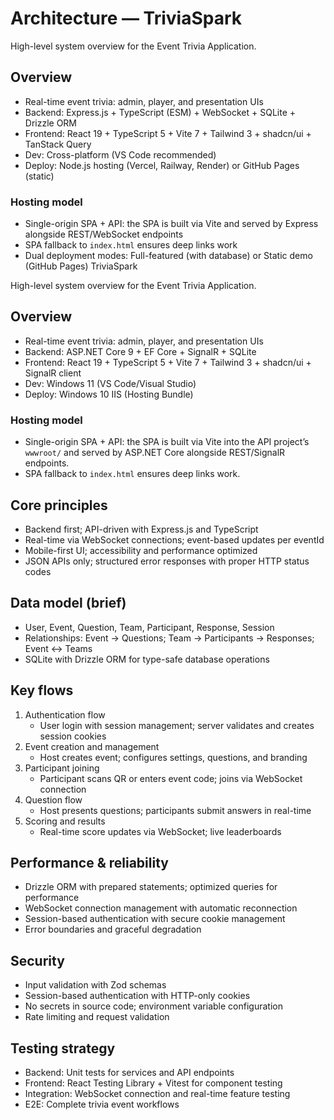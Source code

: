 # Architecture — TriviaSpark

High-level system overview for the Event Trivia Application.

## Overview

- Real-time event trivia: admin, player, and presentation UIs
- Backend: Express.js + TypeScript (ESM) + WebSocket + SQLite + Drizzle ORM
- Frontend: React 19 + TypeScript 5 + Vite 7 + Tailwind 3 + shadcn/ui + TanStack Query
- Dev: Cross-platform (VS Code recommended)
- Deploy: Node.js hosting (Vercel, Railway, Render) or GitHub Pages (static)

### Hosting model

- Single-origin SPA + API: the SPA is built via Vite and served by Express alongside REST/WebSocket endpoints
- SPA fallback to `index.html` ensures deep links work
- Dual deployment modes: Full-featured (with database) or Static demo (GitHub Pages) TriviaSpark

High-level system overview for the Event Trivia Application.

## Overview

- Real-time event trivia: admin, player, and presentation UIs
- Backend: ASP.NET Core 9 + EF Core + SignalR + SQLite
- Frontend: React 19 + TypeScript 5 + Vite 7 + Tailwind 3 + shadcn/ui + SignalR client
- Dev: Windows 11 (VS Code/Visual Studio)
- Deploy: Windows 10 IIS (Hosting Bundle)

### Hosting model

- Single-origin SPA + API: the SPA is built via Vite into the API project’s `wwwroot/` and served by ASP.NET Core alongside REST/SignalR endpoints.
- SPA fallback to `index.html` ensures deep links work.

## Core principles

- Backend first; API-driven with Express.js and TypeScript
- Real-time via WebSocket connections; event-based updates per eventId
- Mobile-first UI; accessibility and performance optimized
- JSON APIs only; structured error responses with proper HTTP status codes

## Data model (brief)

- User, Event, Question, Team, Participant, Response, Session
- Relationships: Event -> Questions; Team -> Participants -> Responses; Event <-> Teams
- SQLite with Drizzle ORM for type-safe database operations

## Key flows

1. Authentication flow
   - User login with session management; server validates and creates session cookies
2. Event creation and management  
   - Host creates event; configures settings, questions, and branding
3. Participant joining
   - Participant scans QR or enters event code; joins via WebSocket connection
4. Question flow
   - Host presents questions; participants submit answers in real-time
5. Scoring and results
   - Real-time score updates via WebSocket; live leaderboards

## Performance & reliability

- Drizzle ORM with prepared statements; optimized queries for performance
- WebSocket connection management with automatic reconnection
- Session-based authentication with secure cookie management
- Error boundaries and graceful degradation

## Security

- Input validation with Zod schemas
- Session-based authentication with HTTP-only cookies
- No secrets in source code; environment variable configuration
- Rate limiting and request validation

## Testing strategy

- Backend: Unit tests for services and API endpoints
- Frontend: React Testing Library + Vitest for component testing
- Integration: WebSocket connection and real-time feature testing
- E2E: Complete trivia event workflows
